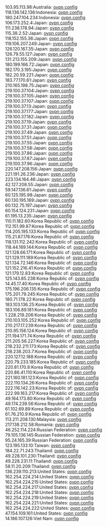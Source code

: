 103.95.113.98:Australia: [ovpn config](vpn/103_95_113_98.ovpn)  
118.136.142.136:Indonesia: [ovpn config](vpn/118_136_142_136.ovpn)  
180.247.104.234:Indonesia: [ovpn config](vpn/180_247_104_234.ovpn)  
106.173.252.4:Japan: [ovpn config](vpn/106_173_252_4.ovpn)  
111.238.178.94:Japan: [ovpn config](vpn/111_238_178_94.ovpn)  
115.38.2.52:Japan: [ovpn config](vpn/115_38_2_52.ovpn)  
118.152.155.36:Japan: [ovpn config](vpn/118_152_155_36.ovpn)  
119.106.207.249:Japan: [ovpn config](vpn/119_106_207_249.ovpn)  
126.120.167.35:Japan: [ovpn config](vpn/126_120_167_35.ovpn)  
126.79.55.127:Japan: [ovpn config](vpn/126_79_55_127.ovpn)  
131.213.155.209:Japan: [ovpn config](vpn/131_213_155_209.ovpn)  
180.199.166.72:Japan: [ovpn config](vpn/180_199_166_72.ovpn)  
182.170.3.195:Japan: [ovpn config](vpn/182_170_3_195.ovpn)  
182.20.59.221:Japan: [ovpn config](vpn/182_20_59_221.ovpn)  
183.77.170.61:Japan: [ovpn config](vpn/183_77_170_61.ovpn)  
210.165.198.75:Japan: [ovpn config](vpn/210_165_198_75.ovpn)  
219.100.37.104:Japan: [ovpn config](vpn/219_100_37_104.ovpn)  
219.100.37.105:Japan: [ovpn config](vpn/219_100_37_105.ovpn)  
219.100.37.107:Japan: [ovpn config](vpn/219_100_37_107.ovpn)  
219.100.37.13:Japan: [ovpn config](vpn/219_100_37_13.ovpn)  
219.100.37.177:Japan: [ovpn config](vpn/219_100_37_177.ovpn)  
219.100.37.182:Japan: [ovpn config](vpn/219_100_37_182.ovpn)  
219.100.37.19:Japan: [ovpn config](vpn/219_100_37_19.ovpn)  
219.100.37.31:Japan: [ovpn config](vpn/219_100_37_31.ovpn)  
219.100.37.49:Japan: [ovpn config](vpn/219_100_37_49.ovpn)  
219.100.37.51:Japan: [ovpn config](vpn/219_100_37_51.ovpn)  
219.100.37.55:Japan: [ovpn config](vpn/219_100_37_55.ovpn)  
219.100.37.58:Japan: [ovpn config](vpn/219_100_37_58.ovpn)  
219.100.37.86:Japan: [ovpn config](vpn/219_100_37_86.ovpn)  
219.100.37.87:Japan: [ovpn config](vpn/219_100_37_87.ovpn)  
219.100.37.96:Japan: [ovpn config](vpn/219_100_37_96.ovpn)  
220.147.208.156:Japan: [ovpn config](vpn/220_147_208_156.ovpn)  
221.191.26.236:Japan: [ovpn config](vpn/221_191_26_236.ovpn)  
223.134.164.46:Japan: [ovpn config](vpn/223_134_164_46.ovpn)  
42.127.208.55:Japan: [ovpn config](vpn/42_127_208_55.ovpn)  
59.147.136.61:Japan: [ovpn config](vpn/59_147_136_61.ovpn)  
60.125.195.98:Japan: [ovpn config](vpn/60_125_195_98.ovpn)  
60.130.195.169:Japan: [ovpn config](vpn/60_130_195_169.ovpn)  
60.132.75.197:Japan: [ovpn config](vpn/60_132_75_197.ovpn)  
60.154.124.231:Japan: [ovpn config](vpn/60_154_124_231.ovpn)  
61.195.13.235:Japan: [ovpn config](vpn/61_195_13_235.ovpn)  
110.11.182.60:Korea Republic of: [ovpn config](vpn/110_11_182_60.ovpn)  
112.151.99.87:Korea Republic of: [ovpn config](vpn/112_151_99_87.ovpn)  
114.205.195.133:Korea Republic of: [ovpn config](vpn/114_205_195_133.ovpn)  
115.21.87.176:Korea Republic of: [ovpn config](vpn/115_21_87_176.ovpn)  
118.131.112.242:Korea Republic of: [ovpn config](vpn/118_131_112_242.ovpn)  
118.44.169.144:Korea Republic of: [ovpn config](vpn/118_44_169_144.ovpn)  
121.128.66.171:Korea Republic of: [ovpn config](vpn/121_128_66_171.ovpn)  
121.129.111.189:Korea Republic of: [ovpn config](vpn/121_129_111_189.ovpn)  
121.134.72.146:Korea Republic of: [ovpn config](vpn/121_134_72_146.ovpn)  
121.152.216.41:Korea Republic of: [ovpn config](vpn/121_152_216_41.ovpn)  
121.179.12.83:Korea Republic of: [ovpn config](vpn/121_179_12_83.ovpn)  
125.143.85.238:Korea Republic of: [ovpn config](vpn/125_143_85_238.ovpn)  
14.45.17.40:Korea Republic of: [ovpn config](vpn/14_45_17_40.ovpn)  
175.196.206.135:Korea Republic of: [ovpn config](vpn/175_196_206_135.ovpn)  
175.201.79.245:Korea Republic of: [ovpn config](vpn/175_201_79_245.ovpn)  
180.71.178.22:Korea Republic of: [ovpn config](vpn/180_71_178_22.ovpn)  
183.103.136.25:Korea Republic of: [ovpn config](vpn/183_103_136_25.ovpn)  
183.106.89.181:Korea Republic of: [ovpn config](vpn/183_106_89_181.ovpn)  
1.228.219.206:Korea Republic of: [ovpn config](vpn/1_228_219_206.ovpn)  
210.103.105.252:Korea Republic of: [ovpn config](vpn/210_103_105_252.ovpn)  
210.217.17.239:Korea Republic of: [ovpn config](vpn/210_217_17_239.ovpn)  
210.95.156.124:Korea Republic of: [ovpn config](vpn/210_95_156_124.ovpn)  
211.194.171.74:Korea Republic of: [ovpn config](vpn/211_194_171_74.ovpn)  
211.205.56.227:Korea Republic of: [ovpn config](vpn/211_205_56_227.ovpn)  
218.232.211.173:Korea Republic of: [ovpn config](vpn/218_232_211_173.ovpn)  
218.238.203.7:Korea Republic of: [ovpn config](vpn/218_238_203_7.ovpn)  
220.127.12.188:Korea Republic of: [ovpn config](vpn/220_127_12_188.ovpn)  
220.79.233.185:Korea Republic of: [ovpn config](vpn/220_79_233_185.ovpn)  
220.81.170.8:Korea Republic of: [ovpn config](vpn/220_81_170_8.ovpn)  
220.86.41.110:Korea Republic of: [ovpn config](vpn/220_86_41_110.ovpn)  
221.160.181.123:Korea Republic of: [ovpn config](vpn/221_160_181_123.ovpn)  
222.110.134.26:Korea Republic of: [ovpn config](vpn/222_110_134_26.ovpn)  
222.116.142.23:Korea Republic of: [ovpn config](vpn/222_116_142_23.ovpn)  
222.99.163.217:Korea Republic of: [ovpn config](vpn/222_99_163_217.ovpn)  
49.164.173.80:Korea Republic of: [ovpn config](vpn/49_164_173_80.ovpn)  
49.174.239.56:Korea Republic of: [ovpn config](vpn/49_174_239_56.ovpn)  
61.102.69.89:Korea Republic of: [ovpn config](vpn/61_102_69_89.ovpn)  
61.76.210.9:Korea Republic of: [ovpn config](vpn/61_76_210_9.ovpn)  
113.211.208.130:Malaysia: [ovpn config](vpn/113_211_208_130.ovpn)  
217.138.212.58:Romania: [ovpn config](vpn/217_138_212_58.ovpn)  
46.252.114.224:Russian Federation: [ovpn config](vpn/46_252_114_224.ovpn)  
79.105.136.145:Russian Federation: [ovpn config](vpn/79_105_136_145.ovpn)  
95.24.165.39:Russian Federation: [ovpn config](vpn/95_24_165_39.ovpn)  
123.195.133.10:Taiwan: [ovpn config](vpn/123_195_133_10.ovpn)  
184.22.71.243:Thailand: [ovpn config](vpn/184_22_71_243.ovpn)  
49.228.101.230:Thailand: [ovpn config](vpn/49_228_101_230.ovpn)  
49.228.231.11:Thailand: [ovpn config](vpn/49_228_231_11.ovpn)  
58.11.20.209:Thailand: [ovpn config](vpn/58_11_20_209.ovpn)  
136.239.110.213:United States: [ovpn config](vpn/136_239_110_213.ovpn)  
162.254.224.214:United States: [ovpn config](vpn/162_254_224_214.ovpn)  
162.254.224.215:United States: [ovpn config](vpn/162_254_224_215.ovpn)  
162.254.224.217:United States: [ovpn config](vpn/162_254_224_217.ovpn)  
162.254.224.218:United States: [ovpn config](vpn/162_254_224_218.ovpn)  
162.254.224.219:United States: [ovpn config](vpn/162_254_224_219.ovpn)  
162.254.224.221:United States: [ovpn config](vpn/162_254_224_221.ovpn)  
162.254.224.222:United States: [ovpn config](vpn/162_254_224_222.ovpn)  
47.154.109.161:United States: [ovpn config](vpn/47_154_109_161.ovpn)  
14.186.107.126:Viet Nam: [ovpn config](vpn/14_186_107_126.ovpn)  
